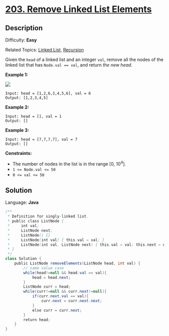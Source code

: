 # [203\. Remove Linked List Elements](https://leetcode.com/problems/remove-linked-list-elements/)

## Description

Difficulty: **Easy**  

Related Topics: [Linked List](https://leetcode.com/tag/linked-list/), [Recursion](https://leetcode.com/tag/recursion/)


Given the `head` of a linked list and an integer `val`, remove all the nodes of the linked list that has `Node.val == val`, and return _the new head_.

**Example 1:**

![](https://assets.leetcode.com/uploads/2021/03/06/removelinked-list.jpg)

```
Input: head = [1,2,6,3,4,5,6], val = 6
Output: [1,2,3,4,5]
```

**Example 2:**

```
Input: head = [], val = 1
Output: []
```

**Example 3:**

```
Input: head = [7,7,7,7], val = 7
Output: []
```

**Constraints:**

*   The number of nodes in the list is in the range [0, 10<sup>4</sup>].
*   `1 <= Node.val <= 50`
*   `0 <= val <= 50`


## Solution

Language: **Java**

```java
/**
 * Definition for singly-linked list.
 * public class ListNode {
 *     int val;
 *     ListNode next;
 *     ListNode() {}
 *     ListNode(int val) { this.val = val; }
 *     ListNode(int val, ListNode next) { this.val = val; this.next = next; }
 * }
 */
class Solution {
    public ListNode removeElements(ListNode head, int val) {
        // same value case
        while(head!=null && head.val == val){
            head = head.next;
        } 
        ListNode curr = head;
        while(curr!=null && curr.next!=null){
            if(curr.next.val == val){
                curr.next = curr.next.next;
            }
            else curr = curr.next;
        }
        return head;
    }
}
```


